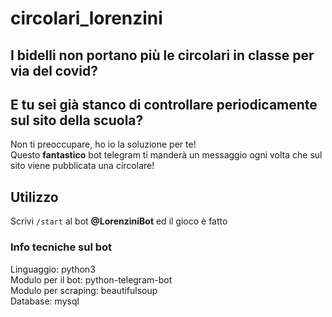 # circolari_lorenzini
## I bidelli non portano più le circolari in classe per via del covid?
## E tu sei già stanco di controllare periodicamente sul sito della scuola?
Non ti preoccupare, ho io la soluzione per te!\
Questo **fantastico** bot telegram ti manderà un messaggio ogni volta che sul sito viene pubblicata una circolare!

## Utilizzo
Scrivi ```/start``` al bot **__@LorenziniBot__** ed il gioco è fatto

### Info tecniche sul bot
Linguaggio: python3\
Modulo per il bot: python-telegram-bot\
Modulo per scraping: beautifulsoup\
Database: mysql
